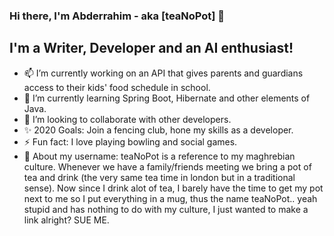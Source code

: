 ### Hi there, I'm Abderrahim - aka [teaNoPot] 👋

## I'm a Writer, Developer and an AI enthusiast!
- 📫 I’m currently working on an API that gives parents and guardians access to their kids' food schedule in school. 
- 🌱 I’m currently learning Spring Boot, Hibernate and other elements of Java.
- 👯 I’m looking to collaborate with other developers.
- ✨ 2020 Goals: Join a fencing club, hone my skills as a developer.
- ⚡ Fun fact: I love playing bowling and social games.
- 💬 About my username: teaNoPot is a reference to my maghrebian culture. Whenever we have a family/friends meeting we bring a pot of tea and drink (the very same tea time in london but in a traditional sense). Now since I drink alot of tea, I barely have the time to get my pot next to me so I put everything in a mug, thus the name teaNoPot.. yeah stupid and has nothing to do with my culture, I just wanted to make a link alright? SUE ME.


<!--
**teaNoPot/teaNoPot** is a ✨ _special_ ✨ repository because its `README.md` (this file) appears on your GitHub profile.

Here are some ideas to get you started:

- 🔭 I’m currently working on ...
- 🌱 I’m currently learning ...
- 👯 I’m looking to collaborate on ...
- 🤔 I’m looking for help with ...
- 💬 Ask me about ...
- 📫 How to reach me: ...
- 😄 Pronouns: ...
- ⚡ Fun fact: ...
-->
